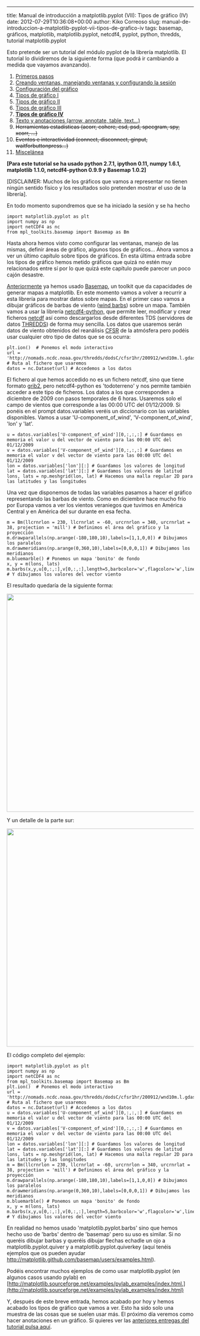 ---
title: Manual de introducción a matplotlib.pyplot (VII): Tipos de gráfico (IV)
date: 2012-07-29T10:36:08+00:00
author: Kiko Correoso
slug: manual-de-introduccion-a-matplotlib-pyplot-vii-tipos-de-grafico-iv
tags: basemap, gráficos, matplotlib, matplotlib.pyplot, netcdf4, pyplot, python, thredds, tutorial matplotlib.pyplot

Esto pretende ser un tutorial del módulo pyplot de la librería matplotlib. El tutorial lo dividiremos de la siguiente forma (que podrá ir cambiando a medida que vayamos avanzando).

  1. [Primeros pasos](http://pybonacci.org/2012/05/14/manual-de-introduccion-a-matplotlib-pyplot-i/ "Manual de introducción a matplotlib.pyplot (I): Primeros pasos")
  2. [Creando ventanas, manejando ventanas y configurando la sesión](http://pybonacci.org/2012/05/19/manual-de-introduccion-a-matplotlib-pyplot-ii-creando-y-manejando-ventanas-y-configurando-la-sesion/ "Manual de introducción a matplotlib.pyplot (II): Creando y manejando ventanas y configurando la sesión")
  3. [Configuración del gráfico](http://pybonacci.org/2012/05/25/manual-de-introduccion-a-matplotlib-pyplot-iii-configuracion-del-grafico/ "Manual de introducción a matplotlib.pyplot (III): Configuración del gráfico")
  4. [Tipos de gráfico I](http://pybonacci.org/2012/06/04/manual-de-introduccion-a-matplotlib-pyplot-iv-tipos-de-grafico-i/ "Manual de introducción a matplotlib.pyplot (IV): Tipos de gráfico (I)")
  5. [Tipos de gráfico II](http://pybonacci.org/2012/06/23/manual-de-introduccion-a-matplotlib-pyplot-v-tipos-de-grafico-ii/ "Manual de introducción a matplotlib.pyplot (V): Tipos de gráfico (II)")
  6. [Tipos de gráfico III](http://pybonacci.org/2012/07/01/manual-de-introduccion-a-matplotlib-pyplot-vi-tipos-de-grafico-iii/ "Manual de introducción a matplotlib.pyplot (VI): Tipos de gráfico (III)")
  7. **[Tipos de gráfico IV](http://pybonacci.org/2012/07/29/manual-de-introduccion-a-matplotlib-pyplot-vii-tipos-de-grafico-iv/ "Manual de introducción a matplotlib.pyplot (VII): Tipos de gráfico (IV)")**
  8. [Texto y anotaciones (arrow, annotate, table, text...)](http://pybonacci.org/2012/08/24/manual-de-introduccion-a-matplotlib-pyplot-viii-texto-y-anotaciones/ "Manual de introducción a matplotlib.pyplot (VIII): Texto y anotaciones")
  9. <del>Herramientas estadísticas (acorr, cohere, csd, psd, specgram, spy, xcorr, ...)</del>
 10. <del>Eventos e interactividad (connect, disconnect, ginput, waitforbuttonpress...)</del>
 11. [Miscelánea](http://pybonacci.org/2012/08/30/manual-de-introduccion-a-matplotlib-pyplot-ix-miscelanea/ "Manual de introducción a matplotlib.pyplot (IX): Miscelánea")

**[Para este tutorial se ha usado python 2.7.1, ipython 0.11, numpy 1.6.1, matplotlib 1.1.0, netcdf4-python 0.9.9 y Basemap 1.0.2]**

[DISCLAIMER: Muchos de los gráficos que vamos a representar no tienen ningún sentido físico y los resultados solo pretenden mostrar el uso de la librería].

En todo momento supondremos que se ha iniciado la sesión y se ha hecho

<pre><code class="language-python">import matplotlib.pyplot as plt
import numpy as np
import netCDF4 as nc
from mpl_toolkits.basemap import Basemap as Bm</code></pre>

Hasta ahora hemos visto como configurar las ventanas, manejo de las mismas, definir áreas de gráfico, algunos tipos de gráficos... Ahora vamos a ver un último capítulo sobre tipos de gráficos. En esta última entrada sobre los tipos de gráfico hemos metido gráficos que quizá no estén muy relacionados entre sí por lo que quizá este capítulo puede parecer un poco cajón desastre.

<!--more-->

[Anteriormente](http://pybonacci.org/2012/04/14/ejemplo-de-uso-de-basemap-y-netcdf4/) ya hemos usado [Basemap](http://matplotlib.github.com/basemap/), un toolkit que da capacidades de generar mapas a matplotlib. En este momento vamos a volver a recurrir a esta librería para mostrar datos sobre mapas. En el primer caso vamos a dibujar gráficos de barbas de viento ([wind barbs](http://en.wikipedia.org/wiki/Station_model#Plotted_winds)) sobre un mapa. También vamos a usar la librería [netcdf4-python,](http://code.google.com/p/netcdf4-python/) que permite leer, modificar y crear ficheros [netcdf](http://www.unidata.ucar.edu/software/netcdf/) así como descargarlos desde diferentes TDS (servidores de datos [THREDDS](http://www.unidata.ucar.edu/projects/THREDDS/)) de forma muy sencilla. Los datos que usaremos serán datos de viento obtenidos del reanálisis [CFSR](http://journals.ametsoc.org/doi/pdf/10.1175/2010BAMS3001.1) de la atmósfera pero podéis usar cualquier otro tipo de datos que se os ocurra:

<pre><code class="language-python">plt.ion()  # Ponemos el modo interactivo
url = 'http://nomads.ncdc.noaa.gov/thredds/dodsC/cfsr1hr/200912/wnd10m.l.gdas.200912.grb2' # Ruta al fichero que usaremos
datos = nc.Dataset(url) # Accedemos a los datos</code></pre>

El fichero al que hemos accedido no es un fichero netcdf, sino que tiene formato [grib2](http://www.wmo.int/pages/prog/www/WMOCodes/Guides/GRIB/GRIB2_062006.pdf), pero netcdf4-python es 'todoterreno' y nos permite también acceder a este tipo de ficheros. Los datos a los que corresponden a diciembre de 2009 con pasos temporales de 6 horas. Usaremos solo el campo de vientos que corresponde a las 00:00 UTC del 01/12/2009. Si ponéis en el prompt datos.variables veréis un diccionario con las variables disponibles. Vamos a usar 'U-component\_of\_wind', 'V-component\_of\_wind', 'lon' y 'lat'.

<pre><code class="language-python">u = datos.variables['U-component_of_wind'][0,:,:,:] # Guardamos en memoria el valor u del vector de viento para las 00:00 UTC del 01/12/2009
v = datos.variables['V-component_of_wind'][0,:,:,:] # Guardamos en memoria el valor v del vector de viento para las 00:00 UTC del 01/12/2009
lon = datos.variables['lon'][:] # Guardamos los valores de longitud
lat = datos.variables['lat'][:] # Guardamos los valores de latitud
lons, lats = np.meshgrid(lon, lat) # Hacemos una malla regular 2D para las latitudes y las longitudes</code></pre>

Una vez que disponemos de todas las variables pasamos a hacer el gráfico representando las barbas de viento. Como en diciembre hace mucho frío por Europa vamos a ver los vientos veraniegos que tuvimos en América Central y en América del sur durante en esa fecha.

<pre><code class="language-python">m = Bm(llcrnrlon = 230, llcrnrlat = -60, urcrnrlon = 340, urcrnrlat = 38, projection = 'mill') # Definimos el área del gráfico y la proyección
m.drawparallels(np.arange(-180,180,10),labels=[1,1,0,0]) # Dibujamos los paralelos
m.drawmeridians(np.arange(0,360,10),labels=[0,0,0,1]) # Dibujamos los meridianos
m.bluemarble() # Ponemos un mapa 'bonito' de fondo
x, y = m(lons, lats)
m.barbs(x,y,u[0,:,:],v[0,:,:],length=5,barbcolor='w',flagcolor='w',linewidth=0.5) # Y dibujamos los valores del vector viento</code></pre>

El resultado quedaría de la siguiente forma:

[<img class="aligncenter size-full wp-image-717" title="barbs" alt="" src="http://pybonacci.org/wp-content/uploads/2012/07/barbs.png" width="700" height="587" srcset="https://pybonacci.org/wp-content/uploads/2012/07/barbs.png 999w, https://pybonacci.org/wp-content/uploads/2012/07/barbs-300x251.png 300w" sizes="(max-width: 700px) 100vw, 700px" />](http://pybonacci.org/wp-content/uploads/2012/07/barbs.png)

Y un detalle de la parte sur:

[<img class="aligncenter size-full wp-image-718" title="barbs_detalle" alt="" src="http://pybonacci.org/wp-content/uploads/2012/07/barbs_detalle.png" width="700" height="587" srcset="https://pybonacci.org/wp-content/uploads/2012/07/barbs_detalle.png 999w, https://pybonacci.org/wp-content/uploads/2012/07/barbs_detalle-300x251.png 300w" sizes="(max-width: 700px) 100vw, 700px" />](http://pybonacci.org/wp-content/uploads/2012/07/barbs_detalle.png)

El código completo del ejemplo:

<pre><code class="language-python">import matplotlib.pyplot as plt
import numpy as np
import netCDF4 as nc
from mpl_toolkits.basemap import Basemap as Bm
plt.ion()  # Ponemos el modo interactivo
url = 'http://nomads.ncdc.noaa.gov/thredds/dodsC/cfsr1hr/200912/wnd10m.l.gdas.200912.grb2' # Ruta al fichero que usaremos
datos = nc.Dataset(url) # Accedemos a los datos
u = datos.variables['U-component_of_wind'][0,:,:,:] # Guardamos en memoria el valor u del vector de viento para las 00:00 UTC del 01/12/2009
v = datos.variables['V-component_of_wind'][0,:,:,:] # Guardamos en memoria el valor v del vector de viento para las 00:00 UTC del 01/12/2009
lon = datos.variables['lon'][:] # Guardamos los valores de longitud
lat = datos.variables['lat'][:] # Guardamos los valores de latitud
lons, lats = np.meshgrid(lon, lat) # Hacemos una malla regular 2D para las latitudes y las longitudes
m = Bm(llcrnrlon = 230, llcrnrlat = -60, urcrnrlon = 340, urcrnrlat = 38, projection = 'mill') # Definimos el área del gráfico y la proyección
m.drawparallels(np.arange(-180,180,10),labels=[1,1,0,0]) # Dibujamos los paralelos
m.drawmeridians(np.arange(0,360,10),labels=[0,0,0,1]) # Dibujamos los meridianos
m.bluemarble() # Ponemos un mapa 'bonito' de fondo
x, y = m(lons, lats)
m.barbs(x,y,u[0,:,:],v[0,:,:],length=5,barbcolor='w',flagcolor='w',linewidth=0.5) # Y dibujamos los valores del vector viento</code></pre>

En realidad no hemos usado 'matplotlib.pyplot.barbs' sino que hemos hecho uso de 'barbs' dentro de 'basemap' pero su uso es similar. Si no queréis dibujar barbas y queréis dibujar flechas echadle un ojo a matplotlib.pyplot.quiver y a matplotlib.pyplot.quiverkey (aquí tenéis ejemplos que os pueden ayudar <http://matplotlib.github.com/basemap/users/examples.html>).

Podéis encontrar muchos ejemplos de como usar matplotlib.pyplot (en algunos casos usando pylab) en [http://matplotlib.sourceforge.net/examples/pylab_examples/index.html.](http://matplotlib.sourceforge.net/examples/pylab_examples/index.html)

Y, después de este breve entrada, hemos acabado por hoy y hemos acabado los tipos de gráfico que vamos a ver. Esto ha sido solo una muestra de las cosas que se suelen usar más. El próximo día veremos como hacer anotaciones en un gráfico. Si quieres ver las [anteriores entregas del tutorial pulsa aquí](http://pybonacci.org/tag/tutorial-matplotlib-pyplot/).